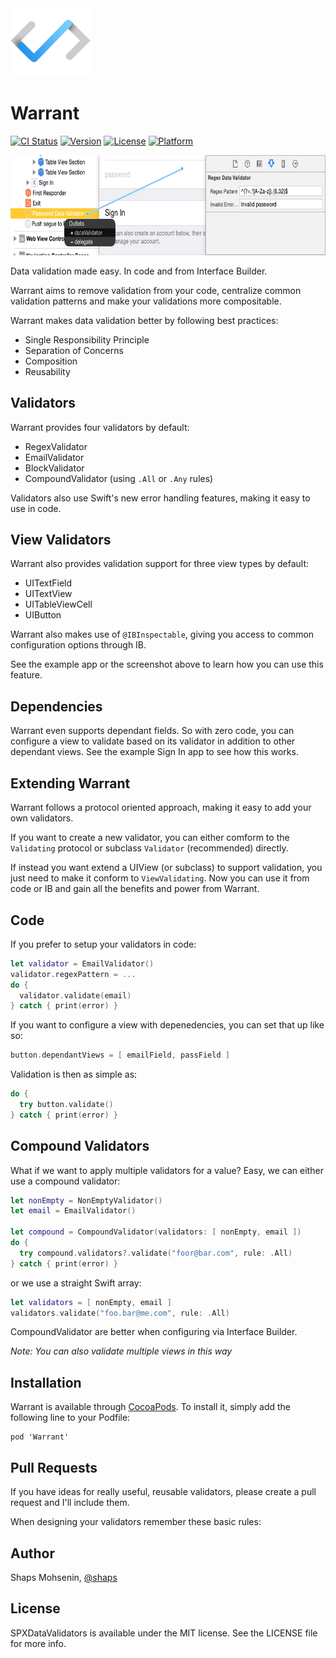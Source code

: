<img src="assets/logo.png" width="128">

# Warrant

[![CI Status](http://img.shields.io/travis/shaps80/Warrant.svg?style=flat)](https://travis-ci.org/shaps80/Warrant)
[![Version](https://img.shields.io/cocoapods/v/Warrant.svg?style=flat)](http://cocoadocs.org/docsets/Warrant)
[![License](https://img.shields.io/cocoapods/l/Warrant.svg?style=flat)](http://cocoadocs.org/docsets/Warrany)
[![Platform](https://img.shields.io/cocoapods/p/Warrant.svg?style=flat)](http://cocoadocs.org/docsets/Warrant)

<img src="assets/IB.png" width="720" height="160" />

Data validation made easy. In code and from Interface Builder.

Warrant aims to remove validation from your code, centralize common validation patterns and make your validations more compositable.

Warrant makes data validation better by following best practices:

* Single Responsibility Principle
* Separation of Concerns
* Composition
* Reusability

## Validators
 
Warrant provides four validators by default:

* RegexValidator
* EmailValidator
* BlockValidator
* CompoundValidator (using `.All` or `.Any` rules)

Validators also use Swift's new error handling features, making it easy to use in code.

## View Validators

Warrant also provides validation support for three view types by default:

* UITextField
* UITextView
* UITableViewCell
* UIButton

Warrant also makes use of `@IBInspectable`, giving you access to common configuration options through IB.

See the example app or the screenshot above to learn how you can use this feature.

## Dependencies

Warrant even supports dependant fields. So with zero code, you can configure a view to validate based on its validator in addition to other dependant views. See the example Sign In app to see how this works.

## Extending Warrant

Warrant follows a protocol oriented approach, making it easy to add your own validators.

If you want to create a new validator, you can either comform to the `Validating` protocol or subclass `Validator` (recommended) directly.

If instead you want extend a UIView (or subclass) to support validation, you just need to make it conform to `ViewValidating`. Now you can use it from code or IB and gain all the benefits and power from Warrant.
	
## Code

If you prefer to setup your validators in code:

``` swift
let validator = EmailValidator()
validator.regexPattern = ...
do {
  validator.validate(email)
} catch { print(error) }
```

If you want to configure a view with depenedencies, you can set that up like so:

```swift
button.dependantViews = [ emailField, passField ]
```

Validation is then as simple as:

```swift
do {
  try button.validate()
} catch { print(error) }
```

## Compound Validators

What if we want to apply multiple validators for a value? Easy, we can either use a compound validator:

```swift
let nonEmpty = NonEmptyValidator()
let email = EmailValidator()
    
let compound = CompoundValidator(validators: [ nonEmpty, email ])
do {
  try compound.validators?.validate("foor@bar.com", rule: .All)
} catch { print(error) }
```

or we use a straight Swift array:

```swift
let validators = [ nonEmpty, email ]
validators.validate("foo.bar@me.com", rule: .All)
```

CompoundValidator are better when configuring via Interface Builder.

_Note: You can also validate multiple views in this way_

## Installation

Warrant is available through [CocoaPods](http://cocoapods.org). To install
it, simply add the following line to your Podfile:

    pod 'Warrant'
    
## Pull Requests

If you have ideas for really useful, reusable validators, please create a pull request and I'll include them.

When designing your validators remember these basic rules:

## Author

Shaps Mohsenin, [@shaps](http://twitter.com/shaps)

## License

SPXDataValidators is available under the MIT license. See the LICENSE file for more info.

